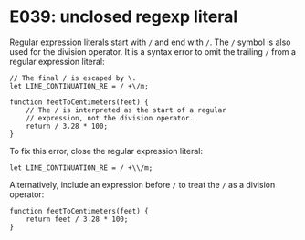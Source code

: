 # E039: unclosed regexp literal

Regular expression literals start with `/` and end with `/`. The `/` symbol is
also used for the division operator. It is a syntax error to omit the trailing
`/` from a regular expression literal:

    // The final / is escaped by \.
    let LINE_CONTINUATION_RE = / +\/m;

    function feetToCentimeters(feet) {
        // The / is interpreted as the start of a regular
        // expression, not the division operator.
        return / 3.28 * 100;
    }

To fix this error, close the regular expression literal:

    let LINE_CONTINUATION_RE = / +\\/m;

Alternatively, include an expression before `/` to treat the `/` as a division
operator:

    function feetToCentimeters(feet) {
        return feet / 3.28 * 100;
    }
